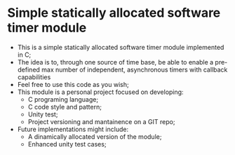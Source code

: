 # Simple statically allocated software timer module

- This is a simple statically allocated software timer module implemented in C;
- The idea is to, through one source of time base, be able to enable a pre-defined max number of independent, asynchronous timers with callback capabilities
- Feel free to use this code as you wish;
- This module is  a personal project focused on developing:
    - C programing language;
    - C code style and pattern;
    - Unity test;
    - Project versioning and mantainence on a GIT repo;
- Future implementations might include:
    - A dinamically allocated version of the module;
    - Enhanced unity test cases;